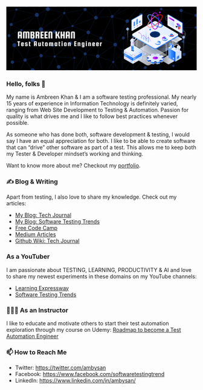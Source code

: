 ![](https://github.com/arkhangelsk/arkhangelsk/blob/master/ambreen-khan.png)

### Hello, folks 👋

My name is Ambreen Khan & I am a software testing professional. My nearly 15 years of experience in Information Technology is definitely varied, ranging from Web Site Development to Testing & Automation. Passion for quality is what drives me and I like to follow best practices whenever possible.

As someone who has done both, software development & testing, I would say I have an equal appreciation for both. I like to be able to create software that can “drive” other software as part of a test. This allows me to keep both my Tester & Developer mindset’s working and thinking.

Want to know more about me? Checkout my [portfolio](https://ambreenkhan.netlify.app/).

### ✍️ Blog & Writing
Apart from testing, I also love to share my knowledge. Check out my articles:

* [My Blog: Tech Journal](https://ambreenkhan.dev/)
* [My Blog: Software Testing Trends](https://softwaretestingtrends.com/)
* [Free Code Camp](https://www.freecodecamp.org/news/author/ambreenkhan/)
* [Medium Articles](https://medium.com/@ambysan)
* [Github Wiki: Tech Journal](https://arkhangelsk.github.io/TechJournal/)

### As a YouTuber
I am passionate about TESTING, LEARNING, PRODUCTIVITY & AI and love to share my newest experiments in these domains on my YouTube channels:
* [Learning Expressway](https://www.youtube.com/@learningexpressway)
* [Software Testing Trends](https://www.youtube.com/@softwaretestingtrends)
  
### 👩🏽‍🏫 As an Instructor
I like to educate and motivate others to start their test automation exploration through my course on Udemy: [Roadmap to become a Test Automation Engineer](https://www.udemy.com/course/road-map-to-become-test-automation-engineer/?referralCode=0CF887F5712A3306049F)

### 📫 How to Reach Me
* Twitter: https://twitter.com/ambysan
* Facebook: https://www.facebook.com/softwaretestingtrend
* LinkedIn: https://www.linkedin.com/in/ambysan/

<!--
**arkhangelsk/arkhangelsk** is a ✨ _special_ ✨ repository because its `README.md` (this file) appears on your GitHub profile.

Here are some ideas to get you started:

- 🔭 I’m currently working on ...
- 🌱 I’m currently learning ...
- 👯 I’m looking to collaborate on ...
- 🤔 I’m looking for help with ...
- 💬 Ask me about ...
- 📫 How to reach me: ...
- 😄 Pronouns: ...
- ⚡ Fun fact: ...
-->
